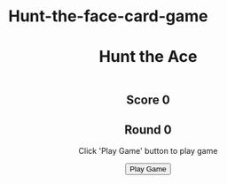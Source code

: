 # Hunt-the-face-card-game
<!DOCTYPE html>
<html lang="en">
<head>
    <meta charset="UTF-8">
    <meta http-equiv="X-UA-Compatible" content="IE=edge">
    <meta name="viewport" content="width=device-width, initial-scale=1.0">
    <title>Document</title>
    <link rel="stylesheet" href="style.css">
</head>
<body>
    <header>
        <div class="header-title-container">
            <h1>Hunt the Ace</h1>
        </div>
        <div class="header-round-info-container">
            <div class="header-img-container">
                <img src="/images/AceSpades.png" alt="" class="header-img">
            </div>
            <div class="header-score-container">
                <h2 class="score">Score&nbsp;<span class="badge">0</span></h2>
            </div>
            <div class="header-round-container">
                <h2 class="round">Round&nbsp;<span class="badge">0</span></h2>
            </div>
        </div>
        <div class="header-status-info-container">
            <p class="current-status">
                Click 'Play Game' button to play game
            </p>
        </div>
        <div class="header-button-container">
            <div class="game-play-button-container">
                <button id = "playGame" class="play-game">Play Game</button>
            </div>
        </div>
    </header>
    <main>
        <div class="card-container">
            <div class="card-pos-a">
            </div>
            <div class="card-pos-b">
            </div>
            <div class="card-pos-c">
            </div>
            <div class="card-pos-d">
            </div>
        </div>
    </main>
    <script src="index.js"></script>
</body>
</html>
